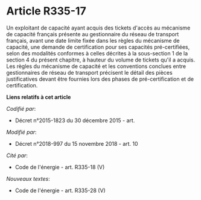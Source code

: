 # Article R335-17

Un exploitant de capacité ayant acquis des tickets d'accès au mécanisme de capacité français présente au gestionnaire du
réseau de transport français, avant une date limite fixée dans les règles du mécanisme de capacité, une demande de
certification pour ses capacités pré-certifiées, selon des modalités conformes à celles décrites à la sous-section 1 de la
section 4 du présent chapitre, à hauteur du volume de tickets qu'il a acquis. Les règles du mécanisme de capacité et les
conventions conclues entre gestionnaires de réseau de transport précisent le détail des pièces justificatives devant être
fournies lors des phases de pré-certification et de certification.

**Liens relatifs à cet article**

_Codifié par_:

  - Décret n°2015-1823 du 30 décembre 2015 - art.

_Modifié par_:

  - Décret n°2018-997 du 15 novembre 2018 - art. 10

_Cité par_:

  - Code de l'énergie - art. R335-18 (V)

_Nouveaux textes_:

  - Code de l'énergie - art. R335-28 (V)
